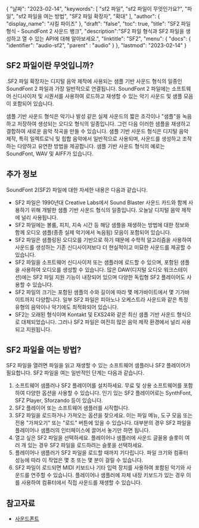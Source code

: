 {
"날짜": "2023-02-14",
  "keywords": [
"sf2 파일",
"sf2 파일이 무엇인가요?",
"파일",
"sf2 파일을 여는 방법",
"SF2 파일 확장자",
"확대"
],
  "author": {
"display_name": "샤킬 파이즈"
},
"draft": "false",
"toc": true,
"title": "SF2 파일 형식 - SoundFont 2 사운드 뱅크",
  "description":"SF2 파일 형식과 SF2 파일을 생성하고 열 수 있는 API에 대해 알아보세요.",
"linktitle": "SF2",
  "menu": {
    "docs": {
      "identifier": "audio-sf2",
"parent" : "audio"
}
},
"lastmod": "2023-02-14"
}

## SF2 파일이란 무엇입니까?

.SF2 파일 확장자는 디지털 음악 제작에 사용되는 샘플 기반 사운드 형식의 일종인 SoundFont 2 파일과 가장 일반적으로 연결됩니다. SoundFont 2 파일에는 소프트웨어 신디사이저 및 시퀀서를 사용하여 로드하고 재생할 수 있는 악기 사운드 및 샘플 모음이 포함되어 있습니다.

샘플 기반 사운드 형식은 악기나 발성 같은 실제 사운드의 짧은 조각이나 "샘플"을 녹음하고 저장하여 생성되는 오디오 형식의 일종입니다. 그런 다음 이러한 샘플을 재생하고 결합하여 새로운 음악 작곡을 만들 수 있습니다. 샘플 기반 사운드 형식은 디지털 음악 제작, 특히 일렉트로닉 및 힙합 음악에서 일반적으로 사용되며, 사운드를 생성하고 조작하는 다양하고 유연한 방법을 제공합니다. 샘플 기반 사운드 형식의 예로는 SoundFont, WAV 및 AIFF가 있습니다.

## 추가 정보

SoundFont 2(SF2) 파일에 대한 자세한 내용은 다음과 같습니다.

- SF2 파일은 1990년대 Creative Labs에서 Sound Blaster 사운드 카드와 함께 사용하기 위해 개발한 샘플 기반 사운드 형식의 일종입니다. 오늘날 디지털 음악 제작에 널리 사용됩니다.
- SF2 파일에는 볼륨, 피치, 지속 시간 등 해당 샘플을 재생하는 방법에 대한 정보와 함께 오디오 샘플(종종 실제 악기에서 녹음됨) 모음이 포함되어 있습니다.
- SF2 파일은 샘플링된 오디오를 기반으로 하기 때문에 수학적 알고리즘을 사용하여 사운드를 생성하는 기존 신디사이저보다 더 현실적이고 미묘한 사운드를 제공할 수 있습니다.
- SF2 파일을 소프트웨어 신디사이저 또는 샘플러에 로드할 수 있으며, 포함된 샘플을 사용하여 오디오를 생성할 수 있습니다. 많은 DAW(디지털 오디오 워크스테이션)에는 SF2 파일 지원 기능이 내장되어 있으며 다양한 독립형 SF2 플레이어도 사용할 수 있습니다.
- SF2 파일의 크기는 포함된 샘플의 수와 길이에 따라 몇 메가바이트에서 몇 기가바이트까지 다양합니다. 일부 SF2 파일은 피아노나 오케스트라 사운드와 같은 특정 유형의 음악이나 악기에도 최적화되어 있습니다.
- SF2는 오래된 형식이며 Kontakt 및 EXS24와 같은 최신 샘플 기반 사운드 형식으로 대체되었습니다. 그러나 SF2 파일은 여전히 많은 음악 제작 환경에서 널리 사용되고 지원됩니다.

## SF2 파일을 여는 방법?

SF2 파일을 열려면 파일을 읽고 재생할 수 있는 소프트웨어 샘플러나 SF2 플레이어가 필요합니다. SF2 파일을 여는 일반적인 단계는 다음과 같습니다.

1. 소프트웨어 샘플러나 SF2 플레이어를 설치하세요. 무료 및 상용 소프트웨어를 포함하여 다양한 옵션을 사용할 수 있습니다. 인기 있는 SF2 플레이어로는 SynthFont, SFZ Player, Sforzando 등이 있습니다.
2. SF2 플레이어 또는 소프트웨어 샘플러를 시작합니다.
3. SF2 파일을 로드하거나 가져오는 옵션을 찾으세요. 이는 파일 메뉴, 도구 모음 또는 전용 "가져오기" 또는 "로드" 버튼에 있을 수 있습니다. 대부분의 경우 SF2 파일을 플레이어나 샘플러의 인터페이스에 끌어서 놓기만 하면 됩니다.
4. 열고 싶은 SF2 파일을 선택하세요. 플레이어나 샘플러에 사운드 글꼴용 슬롯이 여러 개 있는 경우 SF2 파일을 로드하려는 슬롯을 선택하세요.
5. 플레이어나 샘플러가 SF2 파일을 로드할 때까지 기다립니다. 파일 크기와 컴퓨터 성능에 따라 이 작업은 몇 초 또는 몇 분이 걸릴 수 있습니다.
6. SF2 파일이 로드되면 MIDI 키보드나 기타 입력 장치를 사용하여 포함된 악기와 사운드를 연주할 수 있습니다. 플레이어나 샘플러에 자체 내장 키보드가 있는 경우 이를 사용하여 컴퓨터에서 직접 사운드를 재생할 수 있습니다.

## 참고자료
* [사운드폰트](https://en.wikipedia.org/wiki/SoundFont)


